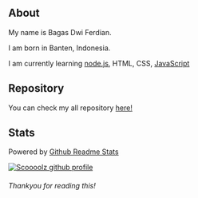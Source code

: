 ## About

My name is Bagas Dwi Ferdian.

I am born in Banten, Indonesia.

I am currently learning [node.js](https://nodejs.org/), HTML, CSS, [JavaScript](https://www.javascript.com/)

## Repository
You can check my all repository [here!](https://github.com/Scoooolzs?tab=repositories)

## Stats
Powered by [Github Readme Stats](https://github.com/anuraghazra/github-readme-stats)

[![Scoooolz github profile](https://github-readme-stats.vercel.app/api?username=Scoooolzs&show_icons=true&count_private=true&include_all_commits=true&custom_title=Scoooolzs+GitHub+Stats&theme=tokyonight)](https://github.com/Scoooolz)

###### Thankyou for reading this!
